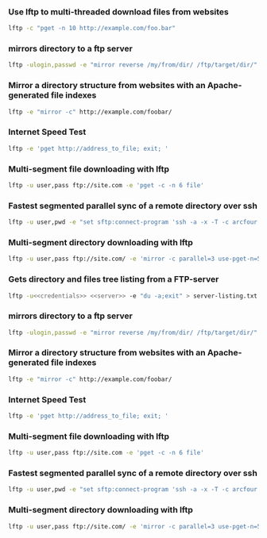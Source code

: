 ### Use lftp to multi-threaded download files from websites
```sh
lftp -c "pget -n 10 http://example.com/foo.bar"
```

### mirrors directory to a ftp server
```sh
lftp -ulogin,passwd -e "mirror reverse /my/from/dir/ /ftp/target/dir/" ftp.server.xx
```

### Mirror a directory structure from websites with an Apache-generated file indexes
```sh
lftp -e "mirror -c" http://example.com/foobar/
```

### Internet Speed Test
```sh
lftp -e 'pget http://address_to_file; exit; '
```

### Multi-segment file downloading with lftp
```sh
lftp -u user,pass ftp://site.com -e 'pget -c -n 6 file'
```

### Fastest segmented parallel sync of a remote directory over ssh
```sh
lftp -u user,pwd -e "set sftp:connect-program 'ssh -a -x -T -c arcfour -o Compression=no'; mirror -v -c loop use-pget-n=3 -P 2 /remote/dir/ /local/dir/; quit" sftp://remotehost:22
```

### Multi-segment directory downloading with lftp
```sh
lftp -u user,pass ftp://site.com/ -e 'mirror -c parallel=3 use-pget-n=5 "Some folder"'
```

### Gets directory and files tree listing from a FTP-server
```sh
lftp -u<<credentials>> <<server>> -e "du -a;exit" > server-listing.txt
```

### mirrors directory to a ftp server
```sh
lftp -ulogin,passwd -e "mirror reverse /my/from/dir/ /ftp/target/dir/" ftp.server.xx
```

### Mirror a directory structure from websites with an Apache-generated file indexes
```sh
lftp -e "mirror -c" http://example.com/foobar/
```

### Internet Speed Test
```sh
lftp -e 'pget http://address_to_file; exit; '
```

### Multi-segment file downloading with lftp
```sh
lftp -u user,pass ftp://site.com -e 'pget -c -n 6 file'
```

### Fastest segmented parallel sync of a remote directory over ssh
```sh
lftp -u user,pwd -e "set sftp:connect-program 'ssh -a -x -T -c arcfour -o Compression=no'; mirror -v -c loop use-pget-n=3 -P 2 /remote/dir/ /local/dir/; quit" sftp://remotehost:22
```

### Multi-segment directory downloading with lftp
```sh
lftp -u user,pass ftp://site.com/ -e 'mirror -c parallel=3 use-pget-n=5 "Some folder"'
```
